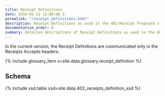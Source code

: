 ```yaml
---
title: Receipt Definitions
date: 2019-01-12 12:00:00 Z
permalink: "/receipt_definitions.html"
description: Receipt Definitions as used in the 402-Receipt Proposed standard.
documentation_order: 6
summary: Detailed descriptions of Receipt Definitions as used in the 402-Receipt Proposed standard, with XSD.
---
```


In the current version, the Receipt Definitions are communicated only in the Receipts Accepts headers.

{% include glossary_item s=site.data.glossary.receipt_definition %}

## Schema

{% include xsd.table xsd=site.data.402_receipts_definition_xsd %}

